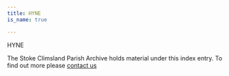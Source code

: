 ```yaml
---
title: HYNE
is_name: true

---
```


HYNE


The Stoke Climsland Parish Archive holds material under this index entry. To find out more please [contact us](/contact/)

